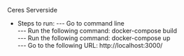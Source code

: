 Ceres Serverside

- Steps to run:
  --- Go to command line<br>
  --- Run the following command: docker-compose build<br>
  --- Run the following command: docker-compose up<br>
  --- Go to the following URL: http://localhost:3000/<br>
